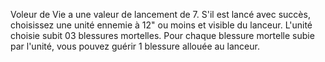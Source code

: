 Voleur de Vie a une valeur de lancement de 7.  S'il est lancé avec succès, choisissez une unité  ennemie à 12" ou moins et visible du lanceur.  L'unité choisie subit 03 blessures mortelles. Pour  chaque blessure mortelle subie par l'unité, vous  pouvez guérir 1 blessure allouée au lanceur.  